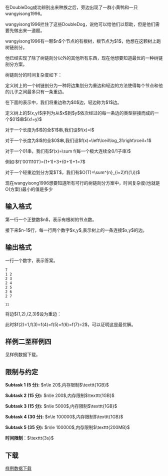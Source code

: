 <p>在DoubleDog成功辨别出来种族之后，旁边出现了一群小黄鸭和一只<span class="uoj-username" data-rating="1740">wangyisong1996</span>。</p>
<p><span class="uoj-username" data-rating="1740">wangyisong1996</span>拦住了这些DoubleDog，说他可以给他们以帮助，但是他们需要先做出来一道题。</p>
<p><span class="uoj-username" data-rating="1740">wangyisong1996</span>有一颗$n$个节点的有根树，根节点为$1​$，他想在这颗树上跑树链剖分。</p>
<p>他已经实现了除了树链剖分以外的其他所有东西，现在他想要知道最优的一种树链剖分方案。</p>
<p>树链剖分的时间复杂度如下：</p>
<p>定义树上的一个树链剖分为一种将边集划分为重边和轻边的方法使得每个节点和他的儿子之间最多只有一条重边。</p>
<p>在下面的表示中，我们将重边称为$0$边，轻边称为$1$边。</p>
<p>定义树上的$(x,y)​$序列为从$x​$到$y​$依次经过的每一条边的类型拼接而成的一个$01​$串$(x!=y)$</p>
<p>对于一个长度为$l​$的全$1​$串,我们设$f(x)=l​$</p>
<p>对于一个长度为$l​$的全$0​$串,我们设$f(x)=\left\lceil\log_2l\right\rceil+1​$</p>
<p>对于一个01串，我们有$f(x)=\sum f(每一个极大连续全0/1子串)​$</p>
<p>例如:$f('0011101')=(1+1)+3+(0+1)+1=7$</p>
<p>对于一个轻重边划分方案$T$，我们有$O(T)=\sum^{n}_{i=2}f((1,i))$</p>
<p>现在<span class="uoj-username" data-rating="1740">wangyisong1996</span>想要知道所有可行的树链剖分方案中，时间复杂度(也就是O(方案))最小的值是多少</p>
<h2>输入格式</h2>
<p>第一行一个正整数$n$，表示有根树的节点数。</p>
<p>接下来$n-1$行，每一行两个数字$x,y$,表示树上的一条连接$x,y$的边。</p>
<h2>输出格式</h2>
<p>一行一个数字，表示答案。</p>


<pre><code class="language-input1">7
1 2
2 3
2 4
2 5
2 6
2 7
</code></pre>


<pre><code class="language-output1"><code class="sh_txt">11</code>
</code></pre>

<p>将边$(1,2),(2,3)$设为重边：</p>
<p>此时$f(2)=1,f(3)=f(4)=f(5)=f(6)=f(7)=2$，可以证明这是最优解。</p>
<h2>样例二至样例四</h2>
<p>见样例数据下载。</p>
<h2>限制与约定</h2>
<p><strong>Subtask 1 (5 分):</strong> $n\le 20$,内存限制$\texttt{1GB}$</p>
<p><strong>Subtask 2 (15 分):</strong> $n\le 200$,内存限制$\texttt{1GB}$</p>
<p><strong>Subtask 3 (15 分):</strong> $n\le 5000$,内存限制$\texttt{1GB}$</p>
<p><strong>Subtask 4 (30 分):</strong> $n\le 100000$,内存限制$\texttt{1GB}$</p>
<p><strong>Subtask 5 (35 分):</strong> $n\le 100000$,内存限制$\texttt{200MB}$</p>
<p><strong>时间限制</strong>：$\texttt{3s}$</p>
<h2>下载</h2>
<p><a href="./449/file/attachment.zip">样例数据下载</a></p>
